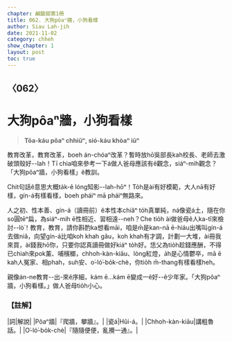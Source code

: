 ```yaml
---
chapter: 鹹酸甜第1冊
title: 062. 大狗pôaⁿ牆，小狗看樣
author: Siau Lah-jih
date: 2021-11-02
category: chheh
show_chapter: 1
layout: post
toc: true
---
```

  
## 〈062〉
# 大狗pôaⁿ牆，小狗看樣
>**Tōa-káu pôaⁿ chhiûⁿ, sió-káu khòaⁿ iūⁿ**

教育改革，教育改革，boeh án-chóaⁿ改革？暫時放hō͘吳部長kah校長、老師去激破頭殼好--lah！Tī chia咱來參考一下á做人爸母應該有ê觀念，siáⁿ-mih觀念？「大狗pôaⁿ牆，小狗看樣」ê教訓。

Chit句話ê意思大概ta̍k-ê lóng知影--lah-hōⁿ！To̍h是ài有好模範，大人nā有好樣，gín-á有樣看樣，boeh pháiⁿ mā pháiⁿ無路來。

人之初、性本善、gín-á（讀冊前）ê本性本chiâⁿ to̍h真單純，ná像瓷á土，隨在你so圓tēⁿ扁，為siáⁿ-mih ē性相近、習相遠--neh？Che tio̍h ài做爸母ê人ka-tī來檢討--lò͘！教育，教育，請你斟酌ka想看māi，咱是m̄是kan-nā ē-hiáu出嘴叫gín-á去做niâ，向望gín-á比咱koh khah gâu，koh khah有才調，計劃一大堆，ài冊我來買，ài錢我hō͘你，只要你認真讀冊做好kiáⁿ to̍h好。恁父為tio̍h趁錢應酬，不得已chiah來pok薰、哺檳榔，chhoh-kàn-kiāu、lòng紅燈，a̍h是心情鬱卒，mā ē kah人冤家、相phah，suh安、o͘-ló͘-bo̍k-chè，你tio̍h m̄-thang有樣看樣heh。

親像án-ne教育--出-來ê序細，kám ē…kám ē變成一ê好--ê少年家。「大狗pôaⁿ牆，小狗看樣。」做人爸母tio̍h小心。



### 【註解】

|詞|解說|
|Pôaⁿ牆|『爬牆，攀牆』。|
|瓷á|Hûi-á。|
|Chhoh-kàn-kiāu|講粗魯話。|
|O͘-ló͘-bo̍k-chè|『隨隨便便，亂攪一通』。|

